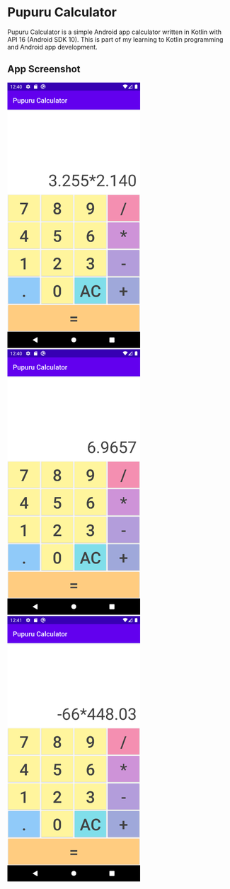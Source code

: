 # Pupuru Calculator

Pupuru Calculator is a simple Android app  calculator written in Kotlin with API 16 (Android SDK 10). This is part of my learning to Kotlin programming and Android app development.

## App Screenshot

<img src="https://github.com/ianadiwibowo/calculator/raw/master/img/calculator-screenshot-01.png" width="300" alt="App Screenshot" />
<img src="https://github.com/ianadiwibowo/calculator/raw/master/img/calculator-screenshot-02.png" width="300" alt="App Screenshot" />
<img src="https://github.com/ianadiwibowo/calculator/raw/master/img/calculator-screenshot-03.png" width="300" alt="App Screenshot" />
